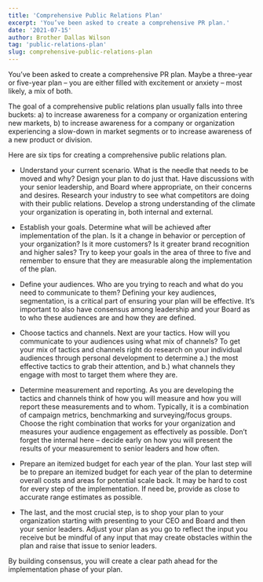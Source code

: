 ```yaml
---
title: 'Comprehensive Public Relations Plan'
excerpt: 'You’ve been asked to create a comprehensive PR plan.'
date: '2021-07-15'
author: Brother Dallas Wilson
tag: 'public-relations-plan'
slug: comprehensive-public-relations-plan
---
```


You’ve been asked to create a comprehensive PR plan. Maybe a three-year or five-year plan – you are either filled with excitement or anxiety – most likely, a mix of both.

The goal of a comprehensive public relations plan usually falls into three buckets: a) to increase awareness for a company or organization entering new markets, b) to increase awareness for a company or organization experiencing a slow-down in market segments or to increase awareness of a new product or division.

Here are six tips for creating a comprehensive public relations plan.

- Understand your current scenario. What is the needle that needs to be moved and why? Design your plan to do just that. Have discussions with your senior leadership, and Board where appropriate, on their concerns and desires. Research your industry to see what competitors are doing with their public relations. Develop a strong understanding of the climate your organization is operating in, both internal and external.

- Establish your goals. Determine what will be achieved after implementation of the plan. Is it a change in behavior or perception of your organization? Is it more customers? Is it greater brand recognition and higher sales? Try to keep your goals in the area of three to five and remember to ensure that they are measurable along the implementation of the plan.

- Define your audiences. Who are you trying to reach and what do you need to communicate to them? Defining your key audiences, segmentation, is a critical part of ensuring your plan will be effective. It’s important to also have consensus among leadership and your Board as to who these audiences are and how they are defined.

- Choose tactics and channels. Next are your tactics. How will you communicate to your audiences using what mix of channels? To get your mix of tactics and channels right do research on your individual audiences through personal development to determine a.) the most effective tactics to grab their attention, and b.) what channels they engage with most to target them where they are.

- Determine measurement and reporting. As you are developing the tactics and channels think of how you will measure and how you will report these measurements and to whom. Typically, it is a combination of campaign metrics, benchmarking and surveying/focus groups. Choose the right combination that works for your organization and measures your audience engagement as effectively as possible. Don’t forget the internal here – decide early on how you will present the results of your measurement to senior leaders and how often.

- Prepare an itemized budget for each year of the plan. Your last step will be to prepare an itemized budget for each year of the plan to determine overall costs and areas for potential scale back. It may be hard to cost for every step of the implementation. If need be, provide as close to accurate range estimates as possible. 

- The last, and the most crucial step, is to shop your plan to your organization starting with presenting to your CEO and Board and then your senior leaders. Adjust your plan as you go to reflect the input you receive but be mindful of any input that may create obstacles within the plan and raise that issue to senior leaders.

By building consensus, you will create a clear path ahead for the implementation phase of your plan.
